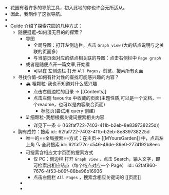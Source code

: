 - 花园有着许多的导航工具，初入此地的你也许会无所适从。
- 因此，我制作了这张导航。
-
- Guide 介绍了探索花园的几种方式：
	- 随便逛逛-如何漫无目的的探索？
		- 导图
			- 全局导图：打开左侧边栏，点击 `Graph view` (大的结点说明与之关联的页面多）
			- 与当前页面对应的结点相关联的导图：点击右侧栏中 `Page graph`
		- 或者是随便点开一篇文章,开始看
			- 可以在 左侧边栏 打开 `All Pages`，浏览、搜索所有页面
	- 寻找价值-如何有针对性的查找可能感兴趣的内容？
		- 🏔️ 粗颗粒-我也不知道对什么感兴趣
			- 点击右侧边栏的目录 →  [[Contents]]
			- 点击左侧 favourite 中收藏的页面(主题性质,可以是一个文档，一个readme，也可以是内容聚合页面)
				- 标签页(尝试用 query 创建)
		- ⌛ 细颗粒-我想根据关键词搜索相关内容
			- 详见下一条 ↓ ((62faf722-7403-411b-b2eb-8e839738225d))
	- 胸有成竹：搜索
	  id:: 62faf722-7403-411b-b2eb-8e839738225d
		- 唯一的==全局搜索==方式：在主页→ [[MYoursGarden]] 中，点击左上角 🔍 全局搜索
		  id:: 62faf72c-c546-46de-86e0-2774192b8eec
		- 可搜索含相应文字页面的搜索方式
			- 仅 PC：侧边栏 打开 `Graph view` ，点击 Search，输入文字，即可检索出相应结点（每个结点对应一个 Page）
			  id:: 62faf860-7676-4f53-b09f-88be96b16936
			- 点击左侧栏 `All Pages` ，搜索含相应关键词的 [[页面]]
		-
		-
